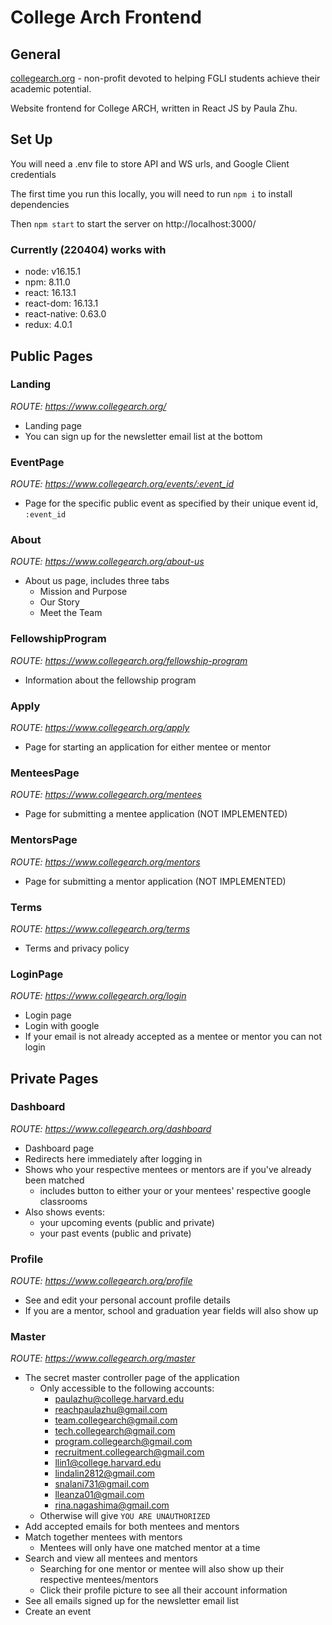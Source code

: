 # College Arch Frontend

## General

[collegearch.org](https://www.collegearch.org) - non-profit devoted to helping FGLI students achieve their academic potential.

Website frontend for College ARCH, written in React JS by Paula Zhu.

## Set Up

You will need a .env file to store API and WS urls, and Google Client credentials

The first time you run this locally, you will need to run `npm i` to install dependencies

Then `npm start` to start the server on http://localhost:3000/

### Currently (220404) works with
- node: v16.15.1
- npm: 8.11.0
- react: 16.13.1
- react-dom: 16.13.1
- react-native: 0.63.0
- redux: 4.0.1

## Public Pages

### Landing

_ROUTE: https://www.collegearch.org/_

- Landing page
- You can sign up for the newsletter email list at the bottom

### EventPage

_ROUTE: https://www.collegearch.org/events/:event_id_

- Page for the specific public event as specified by their unique event id, `:event_id`

### About

_ROUTE: https://www.collegearch.org/about-us_

- About us page, includes three tabs
  - Mission and Purpose
  - Our Story
  - Meet the Team

### FellowshipProgram

_ROUTE: https://www.collegearch.org/fellowship-program_

- Information about the fellowship program

### Apply

_ROUTE: https://www.collegearch.org/apply_

- Page for starting an application for either mentee or mentor

### MenteesPage

_ROUTE: https://www.collegearch.org/mentees_

- Page for submitting a mentee application (NOT IMPLEMENTED)

### MentorsPage

_ROUTE: https://www.collegearch.org/mentors_

- Page for submitting a mentor application (NOT IMPLEMENTED)

### Terms

_ROUTE: https://www.collegearch.org/terms_

- Terms and privacy policy

### LoginPage

_ROUTE: https://www.collegearch.org/login_

- Login page
- Login with google
- If your email is not already accepted as a mentee or mentor you can not login



## Private Pages

### Dashboard

_ROUTE: https://www.collegearch.org/dashboard_

- Dashboard page
- Redirects here immediately after logging in
- Shows who your respective mentees or mentors are if you've already been matched
  - includes button to either your or your mentees' respective google classrooms
- Also shows events:
  - your upcoming events (public and private)
  - your past events (public and private)

### Profile

_ROUTE: https://www.collegearch.org/profile_

- See and edit your personal account profile details
- If you are a mentor, school and graduation year fields will also show up

### Master

_ROUTE: https://www.collegearch.org/master_

- The secret master controller page of the application
  - Only accessible to the following accounts:
      - paulazhu@college.harvard.edu
      - reachpaulazhu@gmail.com
      - team.collegearch@gmail.com
      - tech.collegearch@gmail.com
      - program.collegearch@gmail.com
      - recruitment.collegearch@gmail.com
      - llin1@college.harvard.edu
      - lindalin2812@gmail.com
      - snalani731@gmail.com
      - lleanza01@gmail.com
      - rina.nagashima@gmail.com
  - Otherwise will give `YOU ARE UNAUTHORIZED`
- Add accepted emails for both mentees and mentors
- Match together mentees with mentors
  - Mentees will only have one matched mentor at a time
- Search and view all mentees and mentors
  - Searching for one mentor or mentee will also show up their respective mentees/mentors
  - Click their profile picture to see all their account information
- See all emails signed up for the newsletter email list
- Create an event
